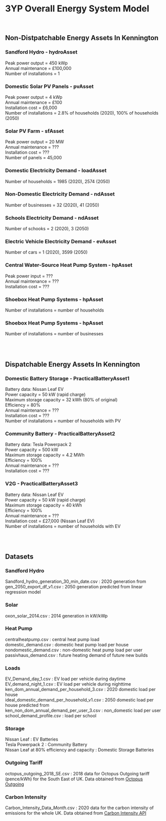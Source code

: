 # 3YP Overall Energy System Model
<br />

## Non-Distpatchable Energy Assets In Kennington

### Sandford Hydro - hydroAsset
Peak power output = 450 kWp
<br />
Annual maintenance = £100,000
<br />
Number of installations = 1


### Domestic Solar PV Panels - pvAsset
Peak power output = 4 kWp
<br />
Annual maintenance = £100
<br />
Installation cost = £6,000
<br />
Number of installations = 2.8% of households (2020), 100% of households (2050)


### Solar PV Farm - sfAsset
Peak power output = 20 MW
<br />
Annual maintenance = ??? 
<br />
Installation cost = ???
<br />
Number of panels = 45,000


### Domestic Electricity Demand - loadAsset
Number of households = 1985 (2020), 2574 (2050)


### Non-Domestic Electricity Demand - ndAsset
Number of businesses = 32 (2020), 41 (2050)


### Schools Electricity Demand - ndAsset
Number of schooks = 2 (2020), 3 (2050)


### Electric Vehicle Electricity Demand - evAsset
Number of cars = 1 (2020), 3599 (2050)


### Central Water-Source Heat Pump System - hpAsset
Peak power input = ???
<br />
Annual maintenance = ???
<br />
Installation cost = ???


### Shoebox Heat Pump Systems - hpAsset
Number of installations = number of households


### Shoebox Heat Pump Systems - hpAsset
Number of installations = number of businesses

<br />
<br />

## Dispatchable Energy Assets In Kennington

### Domestic Battery Storage - PracticalBatteryAsset1
Battery data: Nissan Leaf EV
<br />
Power capacity = 50 kW (rapid charge)
<br />
Maximum storage capacity = 32 kWh (80% of original)
<br />
Efficiency = 80%
<br />
Annual maintenance = ???
<br />
Installation cost = ???
<br />
Number of installations = number of households with PV


### Community Battery - PracticalBatteryAsset2
Battery data: Tesla Powerpack 2
<br />
Power capacity = 500 kW
<br />
Maximum storage capacity = 4.2 MWh
<br />
Efficiency = 100%
<br />
Annual maintenance = ???
<br />
Installation cost = ???


### V2G - PracticalBatteryAsset3
Battery data: Nissan Leaf EV
<br />
Power capacity = 50 kW (rapid charge)
<br />
Maximum storage capacity = 40 kWh
<br />
Efficiency = 100%
<br />
Annual maintenance = ???
<br />
Installation cost = £27,000 (Nissan Leaf EV)
<br />
Number of installations = number of households with EV

<br />
<br />

## Datasets

### Sandford Hydro
Sandford_hydro_generation_30_min_date.csv : 2020 generation from 
<br />
gen_2050_export_df_v1.csv : 2050 generation predicted from linear regression model

### Solar
oxon_solar_2014.csv : 2014 generation in kW/kWp

### Heat Pump
centralheatpump.csv : central heat pump load
<br />
domestic_demand.csv : domestic heat pump load per house
<br />
nondomestic_demand.csv : non-domestic heat pump load per user
<br />
passivhaus_demand.csv : future heating demand of future new builds

### Loads
EV_Demand_day_1.csv : EV load per vehicle during daytime
<br />
EV_demand_night_1.csv : EV load per vehicle during nighttime
<br />
ken_dom_annual_demand_per_household_3.csv : 2020 domestic load per house
<br />
ideal_domestic_demand_per_household_v1.csv : 2050 domestic load per house predicted from
<br />
ken_non_dom_annual_demand_per_user_3.csv : non_domestic load per user
<br />
school_demand_profile.csv : load per school

### Storage
Nissan Leaf : EV Batteries 
<br />
Tesla Powerpack 2 : Community Battery
<br />
Nissan Leaf at 80% efficiency and capacity : Domestic Storage Batteries

### Outgoing Tariff
octopus_outgoing_2018_SE.csv : 2018 data for Octopus Outgoing tariff (pence/kWh) for the South East of UK. Data obtained from <a href="https://octopus.energy/blog/outgoing/">Octopus Outgoing</a>

### Carbon Intensity
Carbon_Intensity_Data_*Month*.csv : 2020 data for the carbon intensity of emissions for the whole UK. Data obtained from <a href="https://carbonintensity.org.uk/">Carbon Intensity API</a>
